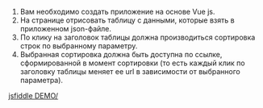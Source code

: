 1. Вам необходимо создать приложение на основе Vue js. 
2. На странице отрисовать таблицу с данными, которые взять в приложенном json-файле. 
3. По клику на заголовок таблицы должна производиться сортировка строк по выбранному параметру. 
4. Выбранная сортировка должна быть доступна по ссылке, сформированной в момент сортировки (то есть каждый клик по заголовку таблицы меняет ее url в зависимости от выбранного параметра). 

<a href="https://jsfiddle.net/AlexeyB/fodhs9f1/">jsfiddle DEMO/</a>
